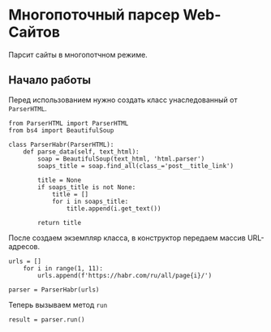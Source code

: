 # Многопоточный парсер Web-Сайтов
Парсит сайты в многопотчном режиме.

## Начало работы
Перед использованием нужно создать класс унаследованный от `ParserHTML`.
```python3
from ParserHTML import ParserHTML
from bs4 import BeautifulSoup

class ParserHabr(ParserHTML):
	def parse_data(self, text_html):
		soap = BeautifulSoup(text_html, 'html.parser')
		soaps_title = soap.find_all(class_='post__title_link')

		title = None
		if soaps_title is not None:
			title = []
			for i in soaps_title:
				title.append(i.get_text())

		return title
```
После создаем экземпляр класса, в конструктор передаем массив URL-адресов.
```python3
urls = []
	for i in range(1, 11):
		urls.append(f'https://habr.com/ru/all/page{i}/')

parser = ParserHabr(urls)
```
Теперь вызываем метод `run`
```python3
result = parser.run()
```
